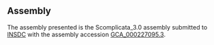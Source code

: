 

Assembly
--------

The assembly presented is the Scomplicata\_3.0 assembly submitted to
[INSDC](http://www.insdc.org) with the assembly accession
[GCA\_000227095.3](http://www.ebi.ac.uk/ena/data/view/GCA_000227095.3).
